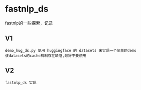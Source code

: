 # fastnlp_ds
fastnlp的一些探索，记录

## V1
    demo_hug_ds.py 使用 huggingface 的 datasets 来实现一个简单的demo
    该datasets的cache机制存在缺陷,最好不要使用

## V2
    fastnlp_ds 实现